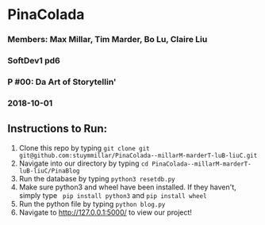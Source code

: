# PinaColada 
### Members: Max Millar, Tim Marder, Bo Lu, Claire Liu 
### SoftDev1 pd6
### P #00: Da Art of Storytellin'
### 2018-10-01
## Instructions to Run:

1. Clone this repo by typing ``` git clone git git@github.com:stuymmillar/PinaColada--millarM-marderT-luB-liuC.git ```
2. Navigate into our directory by typing ``` cd PinaColada--millarM-marderT-luB-liuC/PinaBlog ```
3. Run the database by typing ```python3 resetdb.py```
4. Make sure python3 and wheel have been installed. If they haven't, simply type ``` pip install python3``` and ```pip install wheel```
5. Run the python file by typing ```python blog.py```
6. Navigate to http://127.0.0.1:5000/ to view our project!


